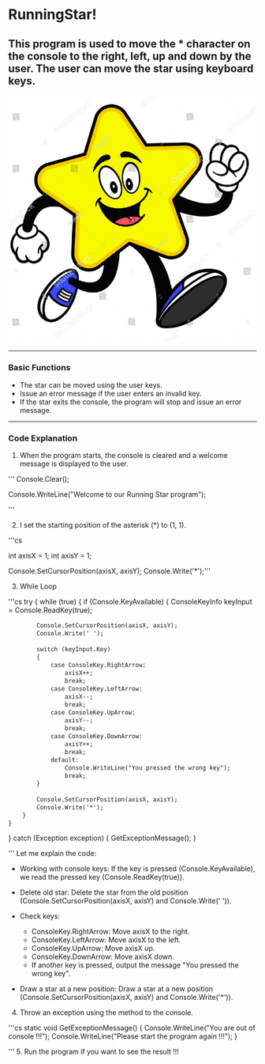 # RunningStar!

## This program is used to move the * character on the console to the right, left, up and down by the user. The user can move the star using keyboard keys.

![Alt text](images/image-1.png)

----------------------------------

### Basic Functions

- The star can be moved using the user keys.
- Issue an error message if the user enters an invalid key.
- If the star exits the console, the program will stop and issue an error message.

---

### Code Explanation

1. When the program starts, the console is cleared and a welcome message is displayed to the user.

'''
Console.Clear();

Console.WriteLine("Welcome to our Running Star program");

'''

2. I set the starting position of the asterisk (\*) to (1, 1).

'''cs

int axisX = 1;
int axisY = 1;

Console.SetCursorPosition(axisX, axisY);
Console.Write('*');'''


3. While Loop

'''cs
try
{
    while (true)
    {
        if (Console.KeyAvailable)
        {
            ConsoleKeyInfo keyInput = Console.ReadKey(true);

            Console.SetCursorPosition(axisX, axisY);
            Console.Write(' ');

            switch (keyInput.Key)
            {
                case ConsoleKey.RightArrow:
                    axisX++;
                    break;
                case ConsoleKey.LeftArrow:
                    axisX--;
                    break;
                case ConsoleKey.UpArrow:
                    axisY--;
                    break;
                case ConsoleKey.DownArrow:
                    axisY++;
                    break;
                default:
                    Console.WriteLine("You pressed the wrong key");
                    break;
            }

            Console.SetCursorPosition(axisX, axisY);
            Console.Write('*');
        }
    }
}
catch (Exception exception)
{
    GetExceptionMessage();
}

'''
Let me explain the code:

- Working with console keys: If the key is pressed (Console.KeyAvailable), we read the pressed key (Console.ReadKey(true)).

- Delete old star: Delete the star from the old position (Console.SetCursorPosition(axisX, axisY) and Console.Write(' ')).

- Check keys:
    - ConsoleKey.RightArrow: Move axisX to the right.
    - ConsoleKey.LeftArrow: Move axisX to the left.
    - ConsoleKey.UpArrow: Move axisX up.
    - ConsoleKey.DownArrow: Move axisX down.
    - If another key is pressed, output the message "You pressed the wrong key".

- Draw a star at a new position: Draw a star at a new position (Console.SetCursorPosition(axisX, axisY) and Console.Write('*')).

4. Throw an exception using the method to the console.

'''cs
static void GetExceptionMessage()
{
    Console.WriteLine("You are out of console !!!");
    Console.WriteLine("Please start the program again !!!");
}

'''
5. Run the program if you want to see the result !!!

